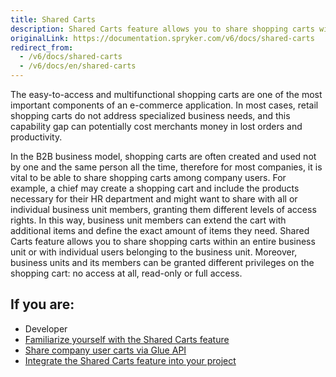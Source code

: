 ```yaml
---
title: Shared Carts
description: Shared Carts feature allows you to share shopping carts within an entire business unit or with individual users belonging to the business unit.
originalLink: https://documentation.spryker.com/v6/docs/shared-carts
redirect_from:
  - /v6/docs/shared-carts
  - /v6/docs/en/shared-carts
---
```


The easy-to-access and multifunctional shopping carts are one of the most important components of an e-commerce application. In most cases, retail shopping carts do not address specialized business needs, and this capability gap can potentially cost merchants money in lost orders and productivity.

In the B2B business model, shopping carts are often created and used not by one and the same person all the time, therefore for most companies, it is vital to be able to share shopping carts among company users. For example, a chief may create a shopping cart and include the products necessary for their HR department and might want to share with all or individual business unit members, granting them different levels of access rights. In this way, business unit members can extend the cart with additional items and define the exact amount of items they need. Shared Carts feature allows you to share shopping carts within an entire business unit or with individual users belonging to the business unit. Moreover, business units and its members can be granted different privileges on the shopping cart: no access at all, read-only or full access.

## If you are:

<div class="mr-container">
    <div class="mr-list-container">
        <!-- col1 -->
        <div class="mr-col">
            <ul class="mr-list mr-list-green">
                <li class="mr-title">Developer</li>
                <li><a href="https://documentation.spryker.com/docs/shared-carts-feature-overview" class="mr-link">Familiarize yourself with the Shared Carts feature</a></li>
                <li><a href="https://documentation.spryker.com/docs/en/sharing-company-user-carts" class="mr-link">Share company user carts via Glue API</a></li>
                <li><a href="https://documentation.spryker.com/docs/shared-carts-feature-integration" class="mr-link">Integrate the Shared Carts feature into your project</a></li>
            </ul>
        </div>
 <!-- col3 -->
    </div>
</div>
